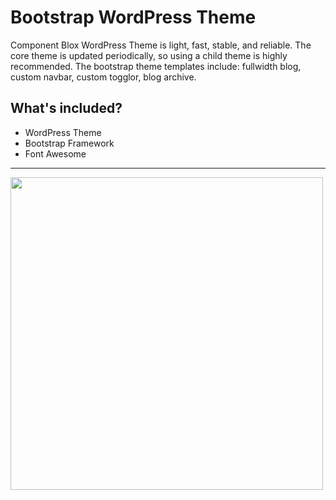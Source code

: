# Bootstrap WordPress Theme
Component Blox WordPress Theme is light, fast, stable, and reliable. The core theme is updated periodically, so using a child theme is highly recommended. The bootstrap theme templates include: fullwidth blog, custom navbar, custom togglor, blog archive.
<h2> What's included? </h2>
<ul>
 <li>WordPress Theme</li>
 <li>Bootstrap Framework</li>
 <li>Font Awesome</li>
</ul>
<hr>
<img src="https://componentblox.com/wp-content/uploads/screenshot.png" width="500" height="auto">
